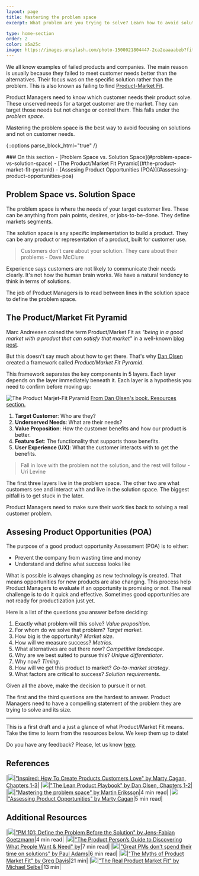 ```yaml
---
layout: page
title: Mastering the problem space
excerpt: What problem are you trying to solve? Learn how to avoid solution pollution.

type: home-section
order: 2
color: a5a25c
image: https://images.unsplash.com/photo-1500021804447-2ca2eaaaabeb?fit=crop&w=300&q=80
---
```


We all know examples of failed products and companies. The main reason is usually because they failed to meet customer needs better than the alternatives. Their focus was on the specific solution rather than the problem. This is also known as failing to find [Product-Market Fit](https://en.wikipedia.org/wiki/Product/market_fit).

Product Managers need to know which customer needs their product solve. These unserved needs for a target customer are the market. They can target those needs but not change or control them. This falls under the *problem space*.

Mastering the problem space is the best way to avoid focusing on solutions and not on customer needs.

{::options parse_block_html="true" /}
<div class="table-of-content">
### On this section
- [Problem Space vs. Solution Space](#problem-space-vs-solution-space)
- [The Product/Market Fit Pyramid](#the-product-market-fit-pyramid)
- [Assesing Product Opportunities (POA)](#assessing-product-opportunities-poa)

</div>

## Problem Space vs. Solution Space

The problem space is where the needs of your target customer live. These can be anything from pain points, desires, or jobs-to-be-done. They define markets segments.

The solution space is any specific implementation to build a product. They can be any product or representation of a product, built for customer use.

> Customers don’t care about your solution. They care about their problems - Dave McClure

Experience says customers are not likely to communicate their needs clearly. It's not how the human brain works. We have a natural tendency to think in terms of solutions.

The job of Product Managers is to read between lines in the solution space to define the problem space.

## The Product/Market Fit Pyramid

Marc Andreesen coined the term Product/Market Fit as *"being in a good market with a product that can satisfy that market"* in a well-known [blog post](https://pmarchive.com/guide_to_startups_part4.html).

But this doesn't say much about how to get there. That's why [Dan Olsen](https://dan-olsen.com/) created a framework called *Product/Market Fit Pyramid*.

This framework separates the key components in 5 layers. Each layer depends on the layer immediately beneath it. Each layer is a hypothesis you need to confirm before moving up:

![](images/product_market_fit_pyramid.png "The Product Marjet-Fit Pyramid")
<span>[From Dan Olsen's book. Resources section.](#resources)</span>

1. **Target Customer**: Who are they?
2. **Underserved Needs**: What are their needs?
3. **Value Proposition**: How the customer benefits and how our product is better.
4. **Feature Set**: The functionality that supports those benefits.
5. **User Experience (UX)**: What the customer interacts with to get the benefits.

> Fall in love with the problem not the solution, and the rest will follow - Uri Levine

The first three layers live in the problem space. The other two are what customers see and interact with and live in the solution space. The biggest pitfall is to get stuck in the later.

Product Managers need to make sure their work ties back to solving a real customer problem.

## Assesing Product Opportunities (POA)

The purpose of a good product opportunity Assessment (POA) is to either:

- Prevent the company from wasting time and money
- Understand and define what success looks like

What is possible is always changing as new technology is created. That means opportunities for new products are also changing. This process help Product Managers to evaluate if an opportunity is promising or not. The real challenge is to do it quick and effective. Sometimes good opportunities are not ready for productization just yet.

Here is a list of the questions you answer before deciding:

1. Exactly what problem will this solve? *Value proposition*.
2. For whom do we solve that problem? *Target market*.
3. How big is the opportunity? *Market size*.
4. How will we measure success? *Metrics*.
5. What alternatives are out there now? *Competitive landscape*.
6. Why are we best suited to pursue this? *Unique differentiator*.
7. Why now? *Timing*.
8. How will we get this product to market? *Go-to-market strategy*.
9. What factors are critical to success? *Solution requirements*.

Given all the above, make the decision to pursue it or not.

The first and the third questions are the hardest to answer. Product Managers need to have a compelling statement of the problem they are trying to solve and its size.

---

This is a first draft and a just a glance of what Product/Market Fit means. Take the time to learn from the resources below. We keep them up to date!

Do you have any feedback? Please, let us know [here](https://forms.gle/8VSU94ehuD1EBGG46).

## References

|![](https://img.icons8.com/ios/50/000000/book.png)|["Inspired: How To Create Products Customers Love" by Marty Cagan, Chapters 1-3](https://www.amazon.com/Inspired-Create-Products-Customers-Love/dp/0981690408/)|
|![](https://img.icons8.com/ios/50/000000/book.png)|["The Lean Product Playbook" by Dan Olsen, Chapters 1-2](https://www.amazon.com/Lean-Product-Playbook-Innovate-Products/dp/1118960874/)|
|![](https://img.icons8.com/ios/50/000000/notepad.png)|["Mastering the problem space" by Martin Eriksson](https://www.mindtheproduct.com/2018/08/mastering-the-problem-space-for-product-market-fit-by-dan-olsen/)|4 min read|
|![](https://img.icons8.com/ios/50/000000/notepad.png)|["Assessing Product Opportunities" by Marty Cagan](https://svpg.com/assessing-product-opportunities/)|5 min read|

## Additional Resources

|![](https://img.icons8.com/ios/50/000000/notepad.png)|["PM 101: Define the Problem Before the Solution" by Jens-Fabian Goetzmann](https://medium.com/@jefago/pm-101-define-the-problem-before-the-solution-434ec21750d)|4 min read|
|![](https://img.icons8.com/ios/50/000000/notepad.png)|["The Product Person’s Guide to Discovering What People Want & Need" by](https://blog.hubspot.com/service/what-people-need-want)|7 min read|
|![](https://img.icons8.com/ios/50/000000/notepad.png)|["Great PMs don't spend their time on solutions" by Paul Adams](https://www.intercom.com/blog/great-product-managers-dont-spend-time-on-solutions/)|6 min read|
|![](https://img.icons8.com/ios/50/000000/high-volume.png)|["The Myths of Product Market Fit" by Greg Davis](https://www.intercom.com/blog/podcasts/the-myths-of-product-market-fit/)|21 min|
|![](https://img.icons8.com/ios/50/000000/video.png)|["The Real Product Market Fit" by Michael Seibel](https://www.youtube.com/watch?time_continue=1&v=FBOLk9s9Ci4&feature=emb_logo)|13 min|
